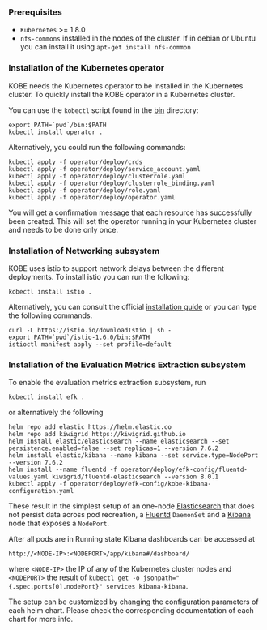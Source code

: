 
### Prerequisites

- `Kubernetes` >= 1.8.0
- `nfs-commons` installed in the nodes of the cluster. If in debian or
   Ubuntu you can install it using `apt-get install nfs-common`

### Installation of the Kubernetes operator

KOBE needs the Kubernetes operator to be installed in the Kubernetes cluster. To
quickly install the KOBE operator in a Kubernetes cluster. 

You can use the `kobectl` script found in the [bin](bin/) directory:

```
export PATH=`pwd`/bin:$PATH
kobectl install operator .
```

Alternatively, you could run the following commands:
```
kubectl apply -f operator/deploy/crds
kubectl apply -f operator/deploy/service_account.yaml
kubectl apply -f operator/deploy/clusterrole.yaml
kubectl apply -f operator/deploy/clusterrole_binding.yaml
kubectl apply -f operator/deploy/role.yaml
kubectl apply -f operator/deploy/operator.yaml
```

You will get a confirmation message that each resource has successfully been
created. This will set the operator running in your Kubernetes cluster and needs
to be done only once.

### Installation of Networking subsystem

KOBE uses istio to support network delays between the different deployments. To
install istio you can run the following:
```
kobectl install istio .
```
Alternatively, you can consult the official [installation
guide](https://istio.io/docs/setup/getting-started/) or you can type the
following commands.

```
curl -L https://istio.io/downloadIstio | sh -
export PATH=`pwd`/istio-1.6.0/bin:$PATH
istioctl manifest apply --set profile=default
```

### Installation of the Evaluation Metrics Extraction subsystem

To enable the evaluation metrics extraction subsystem, run
```
kobectl install efk .
```
or alternatively the following
```
helm repo add elastic https://helm.elastic.co
helm repo add kiwigrid https://kiwigrid.github.io
helm install elastic/elasticsearch --name elasticsearch --set persistence.enabled=false --set replicas=1 --version 7.6.2
helm install elastic/kibana --name kibana --set service.type=NodePort --version 7.6.2
helm install --name fluentd -f operator/deploy/efk-config/fluentd-values.yaml kiwigrid/fluentd-elasticsearch --version 8.0.1
kubectl apply -f operator/deploy/efk-config/kobe-kibana-configuration.yaml
```

These result in the simplest setup of an one-node
[Elasticsearch](https://github.com/elastic/helm-charts/blob/master/elasticsearch)
that does not persist data across pod recreation, a
[Fluentd](https://github.com/kiwigrid/helm-charts/tree/master/charts/fluentd-elasticsearch)
`DaemonSet` and a
[Kibana](https://github.com/elastic/helm-charts/tree/master/kibana)
node that exposes a `NodePort`. 

After all pods are in Running state Kibana dashboards can be accessed at 
```
http://<NODE-IP>:<NODEPORT>/app/kibana#/dashboard/
``` 
where `<NODE-IP>` the IP of any of the Kubernetes cluster nodes and `<NODEPORT>`
the result of `kubectl get -o jsonpath="{.spec.ports[0].nodePort}" services
kibana-kibana`.

The setup can be customized by changing the configuration parameters of each
helm chart. Please check the corresponding documentation of each chart for more
info.
